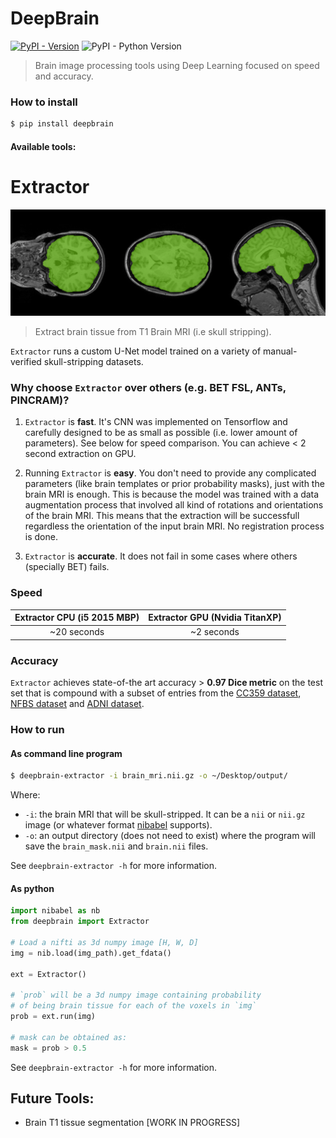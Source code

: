 # DeepBrain

[![PyPI - Version](https://img.shields.io/pypi/v/omniduct.svg)](https://pypi.org/project/deepbrain/)
![PyPI - Python Version](https://img.shields.io/pypi/pyversions/deepbrain.svg)

> Brain image processing tools using Deep Learning focused on speed and accuracy.

### How to install

```bash
$ pip install deepbrain
```

#### Available tools:

# Extractor

![img](./imgs/extractor.png)

> Extract brain tissue from T1 Brain MRI (i.e skull stripping).

`Extractor` runs a custom U-Net model trained on a variety of manual-verified skull-stripping datasets.

### Why choose `Extractor` over others (e.g. BET FSL, ANTs, PINCRAM)?

1. `Extractor` is **fast**. It's CNN was implemented on Tensorflow and carefully designed to be as small as possible (i.e. lower amount of parameters). See below for speed comparison. You can achieve < 2 second extraction on GPU.

2. Running `Extractor` is **easy**. You don't need to provide any complicated parameters (like brain templates or prior probability masks), just with the brain MRI is enough. This is because the model was trained with a data augmentation process that involved all kind of rotations and orientations of the brain MRI. This means that the extraction will be successfull regardless the orientation of the input brain MRI. No registration process is done.

3. `Extractor` is **accurate**. It does not fail in some cases where others (specially BET) fails.

### Speed

Extractor CPU (i5 2015 MBP)          |  Extractor GPU (Nvidia TitanXP) 
:-------------------------:|:-------------------------:
~20 seconds  | ~2 seconds

### Accuracy

`Extractor` achieves state-of-the art accuracy > **0.97 Dice metric** on the test set that is compound with a subset of entries from the [CC359 dataset](https://sites.google.com/view/calgary-campinas-dataset/home), [NFBS dataset](http://preprocessed-connectomes-project.org/NFB_skullstripped/) and [ADNI dataset](http://doid.gin.g-node.org/aa605acf0f2335b9b8dfdb5c66e18f68/).

### How to run

#### As command line program

```bash
$ deepbrain-extractor -i brain_mri.nii.gz -o ~/Desktop/output/
```
Where:

* `-i`: the brain MRI that will be skull-stripped. It can be a `nii` or `nii.gz` image (or whatever format [nibabel](http://nipy.org/nibabel/) supports).
* `-o`: an output directory (does not need to exist) where the program will save the `brain_mask.nii` and `brain.nii` files.

See `deepbrain-extractor -h` for more information.

#### As python

```python
import nibabel as nb
from deepbrain import Extractor

# Load a nifti as 3d numpy image [H, W, D]
img = nib.load(img_path).get_fdata()

ext = Extractor()

# `prob` will be a 3d numpy image containing probability 
# of being brain tissue for each of the voxels in `img`
prob = ext.run(img) 

# mask can be obtained as:
mask = prob > 0.5
```

See `deepbrain-extractor -h` for more information.


## Future Tools:

* Brain T1 tissue segmentation [WORK IN PROGRESS]
